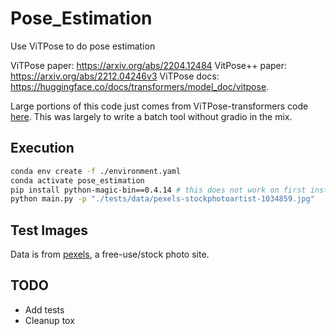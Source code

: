 # Pose_Estimation

Use ViTPose to do pose estimation

ViTPose paper: https://arxiv.org/abs/2204.12484
VitPose++ paper: https://arxiv.org/abs/2212.04246v3
ViTPose docs: https://huggingface.co/docs/transformers/model_doc/vitpose.

Large portions of this code just comes from ViTPose-transformers code [here](https://huggingface.co/spaces/hysts/ViTPose-transformers/blob/main/app.py). This was largely to write a batch tool without gradio in the mix.

## Execution

```sh
conda env create -f ./environment.yaml
conda activate pose_estimation
pip install python-magic-bin==0.4.14 # this does not work on first install. So just install on activation and it should work
python main.py -p "./tests/data/pexels-stockphotoartist-1034859.jpg"
```

## Test Images

Data is from [pexels](https://www.pexels.com), a free-use/stock photo site.

## TODO

- Add tests
- Cleanup tox
